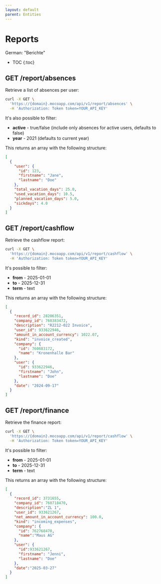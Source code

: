 ```yaml
---
layout: default
parent: Entities
---
```


# Reports

German: "Berichte"

- TOC
{:toc}

## GET /report/absences

Retrieve a list of absences per user:

```bash
curl -X GET \
  'https://{domain}.mocoapp.com/api/v1/report/absences' \
  -H 'Authorization: Token token=YOUR_API_KEY'
```

It's also possible to filter:

- **active** - true/false (include only absences for active users, defaults to false)
- **year** - 2021 (defaults to current year)

This returns an array with the following structure:

```json
[
  {
    "user": {
      "id": 123,
      "firstname": "Jane",
      "lastname": "Doe"
    },
    "total_vacation_days": 25.0,
    "used_vacation_days": 10.5,
    "planned_vacation_days": 5.0,
    "sickdays": 4.0
  }
]
```

## GET /report/cashflow

Retrieve the cashflow report:

```bash
curl -X GET \
  'https://{domain}.mocoapp.com/api/v1/report/cashflow' \
  -H 'Authorization: Token token=YOUR_API_KEY'
```

It's possible to filter:

- **from** - 2025-01-01
- **to** - 2025-12-31
- **term** - text


This returns an array with the following structure:

```json
[
  {
    "record_id": 28206351,
    "company_id": 760383472,
    "description": "R2212-022 Invoice",
    "user_id": 933622946,
    "amount_in_account_currency": 1022.07,
    "kind": "invoice_created",
    "company": {
      "id": 760683172,
      "name": "Kronenhalle Bar"
    },
    "user": {
      "id": 933622946,
      "firstname": "John",
      "lastname": "Doe"
    },
    "date": "2024-09-17"
  }
]
```

## GET /report/finance

Retrieve the finance report:

```bash
curl -X GET \
  'https://{domain}.mocoapp.com/api/v1/report/cashflow' \
  -H 'Authorization: Token token=YOUR_API_KEY'
```

It's possible to filter:

- **from** - 2025-01-01
- **to** - 2025-12-31
- **term** - text


This returns an array with the following structure:

```json
[
  {
    "record_id": 3731655,
    "company_id": 760718470,
    "description":"ZL 1",
    "user_id": 933621267,
    "net_amount_in_account_currency": 100.0,
    "kind": "incoming_expenses",
    "company": {
      "id": 762768470,
      "name":"Maus AG"
    },
    "user": {
      "id":933621267,
      "firstname": "Jenni",
      "lastname": "Doe"
    },
    "date":"2025-03-27"
  }
]
```

